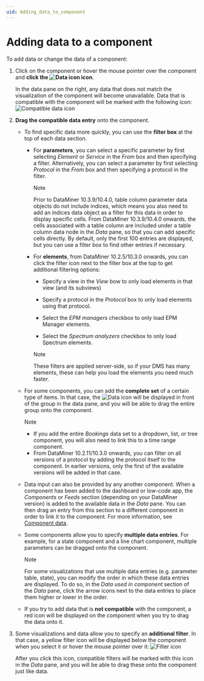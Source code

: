```yaml
---
uid: Adding_data_to_component
---
```


# Adding data to a component

To add data or change the data of a component:

1. Click on the component or hover the mouse pointer over the component and **click the ![Data icon](~/user-guide/images/dashboards_data.png) icon**.

   In the data pane on the right, any data that does not match the visualization of the component will become unavailable. Data that is compatible with the component will be marked with the following icon: ![Compatible data icon](~/user-guide/images/NewRD_data.png)

1. **Drag the compatible data entry** onto the component.

   - To find specific data more quickly, you can use the **filter box** at the top of each data section.

     - For **parameters**, you can select a specific parameter by first selecting *Element* or *Service* in the *From* box and then specifying a filter. Alternatively, you can select a parameter by first selecting *Protocol* in the *From* box and then specifying a protocol in the filter.

       > [!NOTE]
       > Prior to DataMiner 10.3.9/10.4.0, table column parameter data objects do not include indices, which means you also need to add an indices data object as a filter for this data in order to display specific cells. From DataMiner 10.3.9/10.4.0 onwards, the cells associated with a table column are included under a table column data node in the *Data* pane, so that you can add specific cells directly. By default, only the first 100 entries are displayed, but you can use a filter box to find other entries if necessary.<!-- RN 36724 -->

     - For **elements**, from DataMiner 10.2.5/10.3.0 onwards, you can click the filter icon next to the filter box at the top to get additional filtering options:

       - Specify a view in the *View* bow to only load elements in that view (and its subviews)

       - Specify a protocol in the *Protocol* box to only load elements using that protocol.

       - Select the *EPM managers* checkbox to only load EPM Manager elements.

       - Select the *Spectrum analyzers* checkbox to only load Spectrum elements.

       > [!NOTE]
       > These filters are applied server-side, so if your DMS has many elements, these can help you load the elements you need much faster.

   - For some components, you can add the **complete set** of a certain type of items. In that case, the ![Data](~/user-guide/images/dashboards_data.png) icon will be displayed in front of the group in the data pane, and you will be able to drag the entire group onto the component.

     > [!NOTE]
     >
     > - If you add the entire *Bookings* data set to a dropdown, list, or tree component, you will also need to link this to a time range component.
     > - From DataMiner 10.2.11/10.3.0 onwards, you can filter on all versions of a protocol by adding the protocol itself to the component. In earlier versions, only the first of the available versions will be added in that case.

   - Data input can also be provided by any another component. When a component has been added to the dashboard or low-code app, the *Components* or *Feeds* section (depending on your DataMiner version<!--RN 41141-->) is added to the available data in the *Data* pane. You can then drag an entry from this section to a different component in order to link it to the component. For more information, see [Component data](xref:Component_Data).

   - Some components allow you to specify **multiple data entries**. For example, for a state component and a line chart component, multiple parameters can be dragged onto the component.

     > [!NOTE]
     > For some visualizations that use multiple data entries (e.g. parameter table, state), you can modify the order in which these data entries are displayed. To do so, in the *Data used in component* section of the *Data* pane, click the arrow icons next to the data entries to place them higher or lower in the order.

   - If you try to add data that is **not compatible** with the component, a red icon will be displayed on the component when you try to drag the data onto it.

1. Some visualizations and data allow you to specify an **additional filter**. In that case, a yellow filter icon will be displayed below the component when you select it or hover the mouse pointer over it: ![Filter icon](~/user-guide/images/DashboardsX_filter.png)

   After you click this icon, compatible filters will be marked with this icon in the *Data* pane, and you will be able to drag these onto the component just like data.
